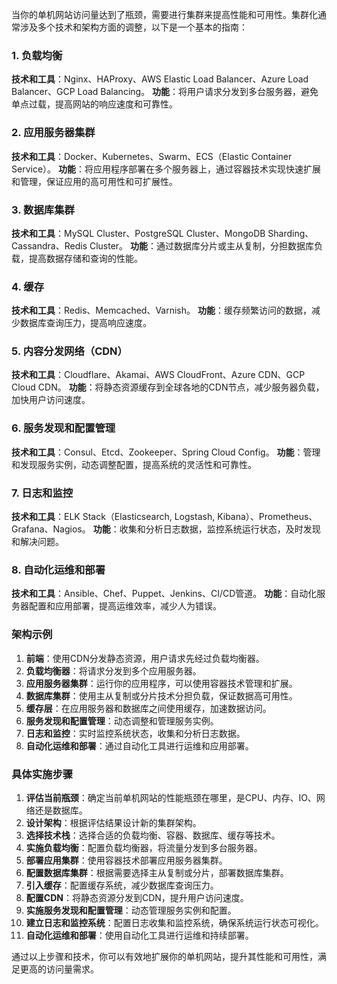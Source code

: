 当你的单机网站访问量达到了瓶颈，需要进行集群来提高性能和可用性。集群化通常涉及多个技术和架构方面的调整，以下是一个基本的指南：

### 1. 负载均衡
**技术和工具**：Nginx、HAProxy、AWS Elastic Load Balancer、Azure Load Balancer、GCP Load Balancing。
**功能**：将用户请求分发到多台服务器，避免单点过载，提高网站的响应速度和可靠性。

### 2. 应用服务器集群
**技术和工具**：Docker、Kubernetes、Swarm、ECS（Elastic Container Service）。
**功能**：将应用程序部署在多个服务器上，通过容器技术实现快速扩展和管理，保证应用的高可用性和可扩展性。

### 3. 数据库集群
**技术和工具**：MySQL Cluster、PostgreSQL Cluster、MongoDB Sharding、Cassandra、Redis Cluster。
**功能**：通过数据库分片或主从复制，分担数据库负载，提高数据存储和查询的性能。

### 4. 缓存
**技术和工具**：Redis、Memcached、Varnish。
**功能**：缓存频繁访问的数据，减少数据库查询压力，提高响应速度。

### 5. 内容分发网络（CDN）
**技术和工具**：Cloudflare、Akamai、AWS CloudFront、Azure CDN、GCP Cloud CDN。
**功能**：将静态资源缓存到全球各地的CDN节点，减少服务器负载，加快用户访问速度。

### 6. 服务发现和配置管理
**技术和工具**：Consul、Etcd、Zookeeper、Spring Cloud Config。
**功能**：管理和发现服务实例，动态调整配置，提高系统的灵活性和可靠性。

### 7. 日志和监控
**技术和工具**：ELK Stack（Elasticsearch, Logstash, Kibana）、Prometheus、Grafana、Nagios。
**功能**：收集和分析日志数据，监控系统运行状态，及时发现和解决问题。

### 8. 自动化运维和部署
**技术和工具**：Ansible、Chef、Puppet、Jenkins、CI/CD管道。
**功能**：自动化服务器配置和应用部署，提高运维效率，减少人为错误。

### 架构示例
1. **前端**：使用CDN分发静态资源，用户请求先经过负载均衡器。
2. **负载均衡器**：将请求分发到多个应用服务器。
3. **应用服务器集群**：运行你的应用程序，可以使用容器技术管理和扩展。
4. **数据库集群**：使用主从复制或分片技术分担负载，保证数据高可用性。
5. **缓存层**：在应用服务器和数据库之间使用缓存，加速数据访问。
6. **服务发现和配置管理**：动态调整和管理服务实例。
7. **日志和监控**：实时监控系统状态，收集和分析日志数据。
8. **自动化运维和部署**：通过自动化工具进行运维和应用部署。

### 具体实施步骤
1. **评估当前瓶颈**：确定当前单机网站的性能瓶颈在哪里，是CPU、内存、IO、网络还是数据库。
2. **设计架构**：根据评估结果设计新的集群架构。
3. **选择技术栈**：选择合适的负载均衡、容器、数据库、缓存等技术。
4. **实施负载均衡**：配置负载均衡器，将流量分发到多台服务器。
5. **部署应用集群**：使用容器技术部署应用服务器集群。
6. **配置数据库集群**：根据需要选择主从复制或分片，部署数据库集群。
7. **引入缓存**：配置缓存系统，减少数据库查询压力。
8. **配置CDN**：将静态资源分发到CDN，提升用户访问速度。
9. **实施服务发现和配置管理**：动态管理服务实例和配置。
10. **建立日志和监控系统**：配置日志收集和监控系统，确保系统运行状态可视化。
11. **自动化运维和部署**：使用自动化工具进行运维和持续部署。

通过以上步骤和技术，你可以有效地扩展你的单机网站，提升其性能和可用性，满足更高的访问量需求。